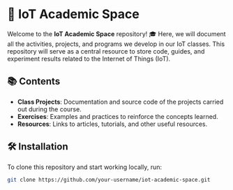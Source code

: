 # 📡 IoT Academic Space

Welcome to the **IoT Academic Space** repository! 
🎓 Here, we will document all the activities, projects, and programs we develop in our IoT classes. This repository will serve as a central resource to store code, guides, and experiment results related to the Internet of Things (IoT).

## 📚 Contents

- **Class Projects**: Documentation and source code of the projects carried out during the course.
- **Exercises**: Examples and practices to reinforce the concepts learned.
- **Resources**: Links to articles, tutorials, and other useful resources.

## 🛠️ Installation

To clone this repository and start working locally, run:

```bash
git clone https://github.com/your-username/iot-academic-space.git
